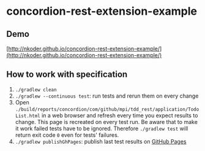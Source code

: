 # concordion-rest-extension-example

## Demo
[http://nkoder.github.io/concordion-rest-extension-example/](http://nkoder.github.io/concordion-rest-extension-example/)

## How to work with specification

1. `./gradlew clean`
2. `./gradlew --continuous test`: run tests and rerun them on every change
3. Open `./build/reports/concordion/com/github/mpi/tdd_rest/application/TodoList.html`
   in a web browser and refresh every time you expect results to change.
   This page is recreated on every test run. Be aware that to make it work
   failed tests have to be ignored. Therefore `./gradlew test` will return exit code `0`
   even for tests' failures.
4. `./gradlew publishGhPages`: publish last test results on 
   [GitHub Pages](https://nkoder.github.io/concordion-rest-extension-example)